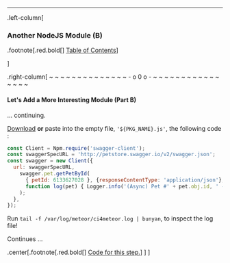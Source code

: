 ---
.left-column[
  ### Another NodeJS Module (B)
  
.footnote[.red.bold[] [Table of Contents](./)] 
<!-- H -->]
.right-column[
~ ~ ~ ~ ~ ~ ~ ~ ~ ~ ~ ~ ~ ~ - o 0 o - ~ ~ ~ ~ ~ ~ ~ ~ ~ ~ ~ ~ ~ ~ ~ ~

#### Let's Add a More Interesting Module (Part B)

... continuing.

<a href='https://raw.githubusercontent.com/martinhbramwell/Meteor-CI-Tutorial/master/fragments/yourpackage.js' target='_blank'>Download</a> **or** paste into the empty file, ```'${PKG_NAME}.js'```, the following code :

```javascript
const Client = Npm.require('swagger-client');
const swaggerSpecURL = 'http://petstore.swagger.io/v2/swagger.json';
const swagger = new Client({
  url: swaggerSpecURL,
    swagger.pet.getPetById(
      { petId: 6133627028 }, {responseContentType: 'application/json'},
      function log(pet) { Logger.info('(Async) Pet #' + pet.obj.id, ' -- ' + pet.obj.name);  }
    );
  },
});
```
Run ```tail -f /var/log/meteor/ci4meteor.log | bunyan```, to inspect the log file!

Continues ...


<!-- Code for this begins at line #29 -->
<!-- B -->
.center[.footnote[.red.bold[] <a href="https://github.com/martinhbramwell/Meteor-CI-Tutorial/blob/master/Part08_RealWorldPackage.sh#L29" target="_blank">Code for this step.</a>] ]
]
